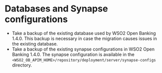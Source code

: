 # Databases and Synapse configurations

- Take a backup of the existing database used by WSO2 Open Banking 1.4.0. This backup is necessary in case the migration causes issues in the existing database.
- Take a backup of the existing synapse configurations in WSO2 Open Banking 1.4.0. The synapse configuration is available in the `<WSO2_OB_APIM_HOME>/repository/deployment/server/synapse-configs` directory.